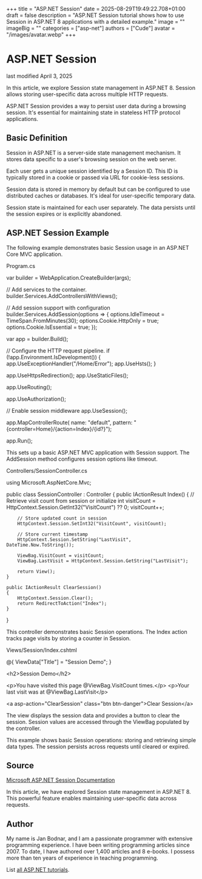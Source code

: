 +++
title = "ASP.NET Session"
date = 2025-08-29T19:49:22.708+01:00
draft = false
description = "ASP.NET Session tutorial shows how to use Session in ASP.NET 8 applications with a detailed example."
image = ""
imageBig = ""
categories = ["asp-net"]
authors = ["Cude"]
avatar = "/images/avatar.webp"
+++

# ASP.NET Session

last modified April 3, 2025

In this article, we explore Session state management in ASP.NET 8. Session
allows storing user-specific data across multiple HTTP requests.

ASP.NET Session provides a way to persist user data during a browsing session.
It's essential for maintaining state in stateless HTTP protocol applications.

## Basic Definition

Session in ASP.NET is a server-side state management mechanism. It stores data
specific to a user's browsing session on the web server.

Each user gets a unique session identified by a Session ID. This ID is typically
stored in a cookie or passed via URL for cookie-less sessions.

Session data is stored in memory by default but can be configured to use
distributed caches or databases. It's ideal for user-specific temporary data.

Session state is maintained for each user separately. The data persists until
the session expires or is explicitly abandoned.

## ASP.NET Session Example

The following example demonstrates basic Session usage in an ASP.NET Core MVC
application.

Program.cs
  

var builder = WebApplication.CreateBuilder(args);

// Add services to the container.
builder.Services.AddControllersWithViews();

// Add session support with configuration
builder.Services.AddSession(options =&gt;
{
    options.IdleTimeout = TimeSpan.FromMinutes(30);
    options.Cookie.HttpOnly = true;
    options.Cookie.IsEssential = true;
});

var app = builder.Build();

// Configure the HTTP request pipeline.
if (!app.Environment.IsDevelopment())
{
    app.UseExceptionHandler("/Home/Error");
    app.UseHsts();
}

app.UseHttpsRedirection();
app.UseStaticFiles();

app.UseRouting();

app.UseAuthorization();

// Enable session middleware
app.UseSession();

app.MapControllerRoute(
    name: "default",
    pattern: "{controller=Home}/{action=Index}/{id?}");

app.Run();

This sets up a basic ASP.NET MVC application with Session support. The
AddSession method configures session options like timeout.

Controllers/SessionController.cs
  

using Microsoft.AspNetCore.Mvc;

public class SessionController : Controller
{
    public IActionResult Index()
    {
        // Retrieve visit count from session or initialize
        int visitCount = HttpContext.Session.GetInt32("VisitCount") ?? 0;
        visitCount++;
        
        // Store updated count in session
        HttpContext.Session.SetInt32("VisitCount", visitCount);
        
        // Store current timestamp
        HttpContext.Session.SetString("LastVisit", DateTime.Now.ToString());
        
        ViewBag.VisitCount = visitCount;
        ViewBag.LastVisit = HttpContext.Session.GetString("LastVisit");
        
        return View();
    }
    
    public IActionResult ClearSession()
    {
        HttpContext.Session.Clear();
        return RedirectToAction("Index");
    }
}

This controller demonstrates basic Session operations. The Index action tracks
page visits by storing a counter in Session.

Views/Session/Index.cshtml
  

@{
    ViewData["Title"] = "Session Demo";
}

&lt;h2&gt;Session Demo&lt;/h2&gt;

&lt;p&gt;You have visited this page @ViewBag.VisitCount times.&lt;/p&gt;
&lt;p&gt;Your last visit was at @ViewBag.LastVisit&lt;/p&gt;

&lt;a asp-action="ClearSession" class="btn btn-danger"&gt;Clear Session&lt;/a&gt;

The view displays the session data and provides a button to clear the session.
Session values are accessed through the ViewBag populated by the controller.

This example shows basic Session operations: storing and retrieving simple data
types. The session persists across requests until cleared or expired.

## Source

[Microsoft ASP.NET Session Documentation](https://learn.microsoft.com/en-us/aspnet/core/fundamentals/app-state?view=aspnetcore-8.0)

In this article, we have explored Session state management in ASP.NET 8. This
powerful feature enables maintaining user-specific data across requests.

## Author

My name is Jan Bodnar, and I am a passionate programmer with extensive
programming experience. I have been writing programming articles since 2007.
To date, I have authored over 1,400 articles and 8 e-books. I possess more
than ten years of experience in teaching programming.

List [all ASP.NET tutorials](/all/#asp-net).